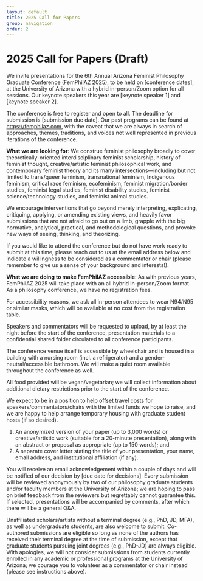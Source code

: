 ```yaml
---
layout: default
title: 2025 Call for Papers
group: navigation
order: 2
---
```


# 2025 Call for Papers (Draft)

We invite presentations for the 6th Annual Arizona Feminist Philosophy Graduate Conference (FemPhilAZ 2025), to be held on [conference dates], at the University of Arizona with a hybrid in-person/Zoom option for all sessions. Our keynote speakers this year are [keynote speaker 1] and [keynote speaker 2].

The conference is free to register and open to all. The deadline for submission is [submission due date]. Our past programs can be found at <https://femphilaz.com>, with the caveat that we are always in search of approaches, themes, traditions, and voices not well represented in previous iterations of the conference.

**What we are looking for**: We construe feminist philosophy broadly to cover theoretically-oriented interdisciplinary feminist scholarship, history of feminist thought, creative/artistic feminist philosophical work, and contemporary feminist theory and its many intersections—including but not limited to trans/queer feminism, transnational feminism, Indigenous feminism, critical race feminism, ecofeminism, feminist migration/border studies, feminist legal studies, feminist disability studies, feminist science/technology studies, and feminist animal studies.

We encourage interventions that go beyond merely interpreting, explicating, critiquing, applying, or amending existing views, and heavily favor submissions that are not afraid to go out on a limb, grapple with the big normative, analytical, practical, and methodological questions, and provoke new ways of seeing, thinking, and theorizing.

If you would like to attend the conference but do not have work ready to submit at this time, please reach out to us at the email address below and indicate a willingness to be considered as a commentator or chair (please remember to give us a sense of your background and interests!).

**What we are doing to make FemPhilAZ accessible**: As with previous years, FemPhilAZ 2025 will take place with an all hybrid in-person/Zoom format. As a philosophy conference, we have no registration fees.

For accessibility reasons, we ask all in-person attendees to wear N94/N95 or similar masks, which will be available at no cost from the registration table.

Speakers and commentators will be requested to upload, by at least the night before the start of the conference, presentation materials to a confidential shared folder circulated to all conference participants.

The conference venue itself is accessible by wheelchair and is housed in a building with a nursing room (incl. a refrigerator) and a gender-neutral/accessible bathroom. We will make a quiet room available throughout the conference as well.

All food provided will be vegan/vegetarian; we will collect information about additional dietary restrictions prior to the start of the conference.

We expect to be in a position to help offset travel costs for speakers/commentators/chairs with the limited funds we hope to raise, and we are happy to help arrange temporary housing with graduate student hosts (if so desired).

<script language="JavaScript" type="text/javascript">
  var fem = "femphilaz";
  var arr = "@";
  var phil = "gmail";
  var dot = ".";
  var arizona = "com";
  var s = " ";
  document.write("<p><strong>How to send us your work</strong>: Please email the following to" + s + "<a href='" + "mail" + "to:" + fem + arr + phil + dot + arizona + "'>" + fem + arr + phil + dot + arizona + "</a> by [submission due date].</p>");
</script>

1. An anonymized version of your paper (up to 3,000 words) or creative/artistic work (suitable for a 20-minute presentation), along with an abstract or proposal as appropriate (up to 150 words); and
2. A separate cover letter stating the title of your presentation, your name, email address, and institutional affiliation (if any).

You will receive an email acknowledgement within a couple of days and will be notified of our decision by [due date for decisions]. Every submission will be reviewed anonymously by two of our philosophy graduate students and/or faculty members at the University of Arizona; we are hoping to pass on brief feedback from the reviewers but regrettably cannot guarantee this. If selected, presentations will be accompanied by comments, after which there will be a general Q&A.

Unaffiliated scholars/artists without a terminal degree (e.g., PhD, JD, MFA), as well as undergraduate students, are also welcome to submit. Co-authored submissions are eligible so long as none of the authors has received their terminal degree at the time of submission, except that graduate students pursuing joint degrees (e.g., PhD-JD) are always eligible. With apologies, we will not consider submissions from students currently enrolled in any academic or professional programs at the University of Arizona; we courage you to volunteer as a commentator or chair instead (please see instructions above).

<script language="JavaScript" type="text/javascript">
  var a = "arizona.edu";
  var b = ".";
  var c = "din";
  var d = " ";
  var e = "@";
  document.write("<p><strong>Questions, including those related to accessibility</strong>, may be directed to Ding (they/she) at" + d + "<a href='" + "mail" + "to:" + c + e + a + "'>" + c + e + a + "</a>. While all inquiries will be kept confidential on our end, please note that email is not a secure medium in the first place—feel free to ask for Ding’s Signal handle if your question concerns personal or otherwise sensitive information.</p>");
</script>